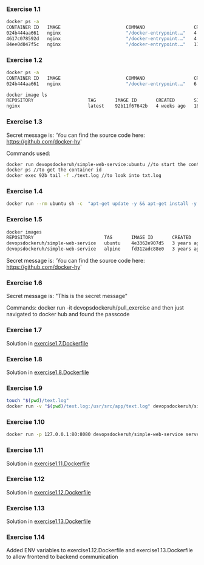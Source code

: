 ### Exercise 1.1
```bash
docker ps -a
CONTAINER ID   IMAGE                        COMMAND                  CREATED          STATUS                      PORTS     NAMES
024b444aa661   nginx                        "/docker-entrypoint.…"   4 minutes ago    Up 4 minutes                80/tcp    gracious_murdock
4617c078592d   nginx                        "/docker-entrypoint.…"   4 minutes ago    Exited (0) 10 seconds ago             nifty_aryabhata
84ee0d047f5c   nginx                        "/docker-entrypoint.…"   11 minutes ago   Exited (0) 2 seconds ago              nostalgic_varahamihira
```

### Exercise 1.2
```bash
docker ps -a
CONTAINER ID   IMAGE                        COMMAND                  CREATED          STATUS                          PORTS     NAMES
024b444aa661   nginx                        "/docker-entrypoint.…"   6 minutes ago    Up 6 minutes                    80/tcp    gracious_murdock
```

```bash
docker image ls
REPOSITORY                    TAG       IMAGE ID       CREATED       SIZE
nginx                         latest    92b11f67642b   4 weeks ago   187MB
```

### Exercise 1.3
Secret message is: 'You can find the source code here: https://github.com/docker-hy'

Commands used:
```bash
docker run devopsdockeruh/simple-web-service:ubuntu //to start the container
docker ps //to get the container id
docker exec 92b tail -f ./text.log //to look into txt.log
```

### Exercise 1.4

```bash
docker run --rm ubuntu sh -c  "apt-get update -y && apt-get install -y curl && while true; do echo 'Input website:'; read website; echo 'Searching..'; sleep 1; curl http://helsinki.fi; done"
```

### Exercise 1.5

```bash
docker images
REPOSITORY                          TAG       IMAGE ID       CREATED       SIZE
devopsdockeruh/simple-web-service   ubuntu    4e3362e907d5   3 years ago   83MB
devopsdockeruh/simple-web-service   alpine    fd312adc88e0   3 years ago   15.7MB
```
Secret message is: 'You can find the source code here: https://github.com/docker-hy'

### Exercise 1.6
Secret message is: "This is the secret message"

Commands:
docker run -it devopsdockeruh/pull_exercise
and then just navigated to docker hub and found the passcode

### Exercise 1.7
Solution in [exercise1.7.Dockerfile](./exercise1.7.Dockerfile) 

### Exercise 1.8
Solution in [exercise1.8.Dockerfile](./exercise1.8.Dockerfile) 

### Exercise 1.9
```bash
touch "$(pwd)/text.log"
docker run -v "$(pwd)/text.log:/usr/src/app/text.log" devopsdockeruh/simple-web-service
```
### Exercise 1.10
```bash
docker run -p 127.0.0.1:80:8080 devopsdockeruh/simple-web-service server
```

### Exercise 1.11

Solution in [exercise1.11.Dockerfile](./exercise1.11.Dockerfile) 

### Exercise 1.12

Solution in [exercise1.12.Dockerfile](./exercise1.12.Dockerfile) 

### Exercise 1.13

Solution in [exercise1.13.Dockerfile](./exercise1.13.Dockerfile) 

### Exercise 1.14

Added ENV variables to exercise1.12.Dockerfile and exercise1.13.Dockerfile to allow frontend to backend communication